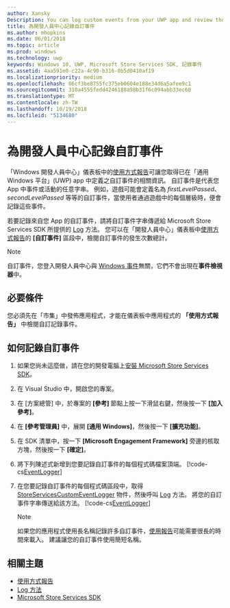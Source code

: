 ```yaml
---
author: Xansky
Description: You can log custom events from your UWP app and review those events in the Usage report on the Windows Dev Center dashboard.
title: 為開發人員中心記錄自訂事件
ms.author: mhopkins
ms.date: 06/01/2018
ms.topic: article
ms.prod: windows
ms.technology: uwp
keywords: Windows 10, UWP, Microsoft Store Services SDK, 記錄事件
ms.assetid: 4aa591e0-c22a-4c90-b316-0b5d0410af19
ms.localizationpriority: medium
ms.openlocfilehash: 06cf3be8755fc375eb0604e188e34d6a5afee9c1
ms.sourcegitcommit: 310a4555fedd4246188a98b31f6c094abb33ec60
ms.translationtype: MT
ms.contentlocale: zh-TW
ms.lasthandoff: 10/19/2018
ms.locfileid: "5134680"
---
```

# <a name="log-custom-events-for-dev-center"></a>為開發人員中心記錄自訂事件

「Windows 開發人員中心」儀表板中的[使用方式報告](https://msdn.microsoft.com/windows/uwp/publish/usage-report)可讓您取得已在「通用 Windows 平台」(UWP) app 中定義之自訂事件的相關資訊。 自訂事件是代表您 App 中事件或活動的任意字串。 例如，遊戲可能會定義名為 *firstLevelPassed*、*secondLevelPassed* 等等的自訂事件，當使用者通過遊戲中的每個層級時，便會記錄這些事件。

若要記錄來自您 App 的自訂事件，請將自訂事件字串傳遞給 Microsoft Store Services SDK 所提供的 [Log](https://docs.microsoft.com/uwp/api/microsoft.services.store.engagement.storeservicescustomeventlogger.log) 方法。 您可以在「開發人員中心」儀表板中[使用方式報告](https://msdn.microsoft.com/windows/uwp/publish/usage-report)的 **\[自訂事件\]** 區段中，檢閱自訂事件的發生次數總計。

> [!NOTE]
> 自訂事件，您登入開發人員中心與 [Windows 事件](https://msdn.microsoft.com/library/windows/desktop/aa964766.aspx)無關，它們不會出現在**事件檢視器**中。

## <a name="prerequisites"></a>必要條件

您必須先在「市集」中發佈應用程式，才能在儀表板中應用程式的 **「使用方式報告」** 中檢閱自訂記錄事件。

## <a name="how-to-log-custom-events"></a>如何記錄自訂事件

1. 如果您尚未這麼做，請在您的開發電腦上[安裝 Microsoft Store Services SDK](microsoft-store-services-sdk.md#install-the-sdk)。

2. 在 Visual Studio 中，開啟您的專案。

3. 在 \[方案總管\] 中，於專案的 **\[參考\]** 節點上按一下滑鼠右鍵，然後按一下 **\[加入參考\]**。

4. 在 **\[參考管理員\]** 中，展開 **\[通用 Windows\]**，然後按一下 **\[擴充功能\]**。

5. 在 SDK 清單中，按一下 **\[Microsoft Engagement Framework\]** 旁邊的核取方塊，然後按一下 **\[確定\]**。

6. 將下列陳述式新增到您要記錄自訂事件的每個程式碼檔案頂端。
    [!code-cs[EventLogger](./code/StoreSDKSamples/cs/LogEvents.cs#EngagementNamespace)]

7. 在您要記錄自訂事件的每個程式碼區段中，取得 [StoreServicesCustomEventLogger](https://docs.microsoft.com/uwp/api/microsoft.services.store.engagement.storeservicescustomeventlogger.log) 物件，然後呼叫 [Log](https://docs.microsoft.com/uwp/api/microsoft.services.store.engagement.storeservicescustomeventlogger.log) 方法。 將您的自訂事件字串傳送給該方法。
    [!code-cs[EventLogger](./code/StoreSDKSamples/cs/LogEvents.cs#Log)]

    > [!NOTE]
    > 如果您的應用程式使用長名稱記錄許多自訂事件，[使用報告](https://msdn.microsoft.com/windows/uwp/publish/usage-report)可能需要很長的時間來載入。 建議讓您的自訂事件使用簡短名稱。 

## <a name="related-topics"></a>相關主題

* [使用方式報告](https://msdn.microsoft.com/windows/uwp/publish/usage-report)
* [Log 方法](https://docs.microsoft.com/uwp/api/microsoft.services.store.engagement.storeservicescustomeventlogger.log)
* [Microsoft Store Services SDK](https://msdn.microsoft.com/windows/uwp/monetize/microsoft-store-services-sdk)
